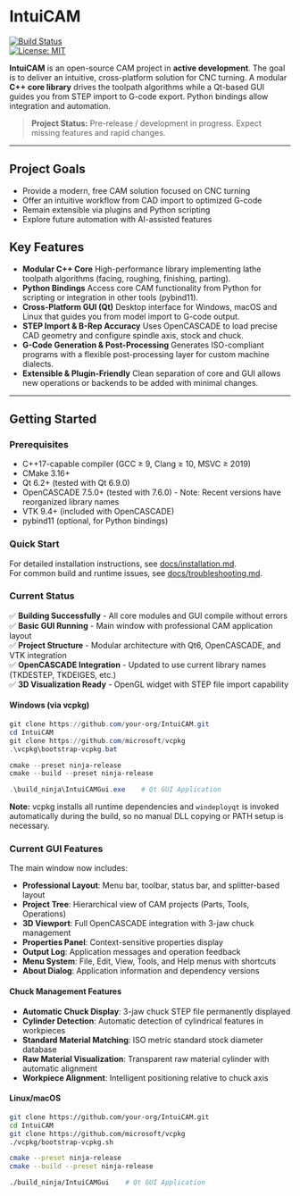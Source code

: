 # IntuiCAM

[![Build Status](https://img.shields.io/github/actions/workflow/status/your-org/IntuiCAM/ci.yml?branch=main)](https://github.com/your-org/IntuiCAM/actions)  
[![License: MIT](https://img.shields.io/badge/License-MIT-blue)](LICENSE)

**IntuiCAM** is an open-source CAM project in **active development**. The goal is to deliver an intuitive, cross-platform solution for CNC turning. A modular **C++ core library** drives the toolpath algorithms while a Qt-based GUI guides you from STEP import to G-code export. Python bindings allow integration and automation.
> **Project Status:** Pre-release / development in progress. Expect missing features and rapid changes.

---
## Project Goals
- Provide a modern, free CAM solution focused on CNC turning
- Offer an intuitive workflow from CAD import to optimized G-code
- Remain extensible via plugins and Python scripting
- Explore future automation with AI-assisted features


## Key Features

- **Modular C++ Core**
  High-performance library implementing lathe toolpath algorithms (facing, roughing, finishing, parting).
- **Python Bindings**
  Access core CAM functionality from Python for scripting or integration in other tools (pybind11).
- **Cross-Platform GUI (Qt)**
  Desktop interface for Windows, macOS and Linux that guides you from model import to G-code output.
- **STEP Import & B-Rep Accuracy**
  Uses OpenCASCADE to load precise CAD geometry and configure spindle axis, stock and chuck.
- **G-Code Generation & Post-Processing**
  Generates ISO-compliant programs with a flexible post-processing layer for custom machine dialects.
- **Extensible & Plugin-Friendly**
  Clean separation of core and GUI allows new operations or backends to be added with minimal changes.
---

## Getting Started

### Prerequisites

- C++17-capable compiler (GCC ≥ 9, Clang ≥ 10, MSVC ≥ 2019)  
- CMake 3.16+
- Qt 6.2+ (tested with Qt 6.9.0)
- OpenCASCADE 7.5.0+ (tested with 7.6.0) - Note: Recent versions have reorganized library names
- VTK 9.4+ (included with OpenCASCADE)
- pybind11 (optional, for Python bindings)

### Quick Start

For detailed installation instructions, see [docs/installation.md](docs/installation.md).  
For common build and runtime issues, see [docs/troubleshooting.md](docs/troubleshooting.md).

### Current Status

✅ **Building Successfully** - All core modules and GUI compile without errors  
✅ **Basic GUI Running** - Main window with professional CAM application layout  
✅ **Project Structure** - Modular architecture with Qt6, OpenCASCADE, and VTK integration  
✅ **OpenCASCADE Integration** - Updated to use current library names (TKDESTEP, TKDEIGES, etc.)  
✅ **3D Visualization Ready** - OpenGL widget with STEP file import capability  

#### Windows (via vcpkg)

```powershell
git clone https://github.com/your-org/IntuiCAM.git
cd IntuiCAM
git clone https://github.com/microsoft/vcpkg
.\vcpkg\bootstrap-vcpkg.bat

cmake --preset ninja-release
cmake --build --preset ninja-release

.\build_ninja\IntuiCAMGui.exe    # Qt GUI Application
```

**Note:** vcpkg installs all runtime dependencies and `windeployqt` is invoked automatically during the build, so no manual DLL copying or PATH setup is necessary.

### Current GUI Features

The main window now includes:
- **Professional Layout**: Menu bar, toolbar, status bar, and splitter-based layout
- **Project Tree**: Hierarchical view of CAM projects (Parts, Tools, Operations)
- **3D Viewport**: Full OpenCASCADE integration with 3-jaw chuck management
- **Properties Panel**: Context-sensitive properties display
- **Output Log**: Application messages and operation feedback
- **Menu System**: File, Edit, View, Tools, and Help menus with shortcuts
- **About Dialog**: Application information and dependency versions

#### Chuck Management Features

- **Automatic Chuck Display**: 3-jaw chuck STEP file permanently displayed
- **Cylinder Detection**: Automatic detection of cylindrical features in workpieces
- **Standard Material Matching**: ISO metric standard stock diameter database
- **Raw Material Visualization**: Transparent raw material cylinder with automatic alignment
- **Workpiece Alignment**: Intelligent positioning relative to chuck axis

#### Linux/macOS

```bash
git clone https://github.com/your-org/IntuiCAM.git
cd IntuiCAM
git clone https://github.com/microsoft/vcpkg
./vcpkg/bootstrap-vcpkg.sh

cmake --preset ninja-release
cmake --build --preset ninja-release

./build_ninja/IntuiCAMGui    # Qt GUI Application
```
